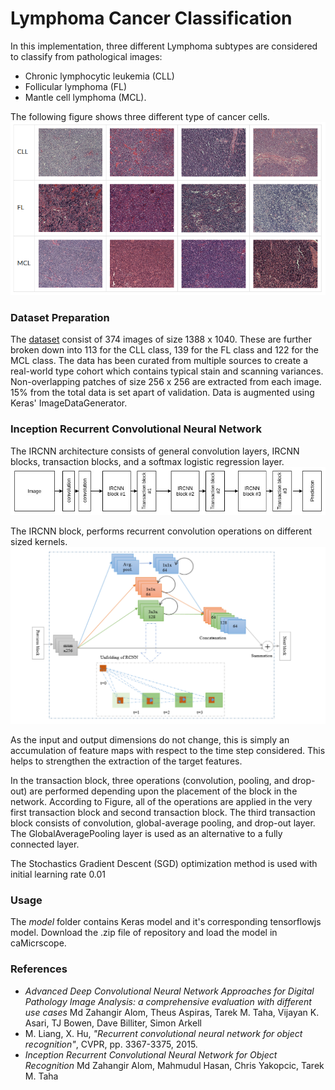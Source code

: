 # Lymphoma Cancer Classification
In this implementation, three different Lymphoma subtypes are considered to classify from pathological images:
- Chronic lymphocytic leukemia (CLL) 
- Follicular lymphoma (FL)
- Mantle cell lymphoma (MCL). 

The following figure shows three different type of cancer cells.
<img src="imgs/lymp_samples.png" >
### Dataset Preparation
The [dataset](http://www.andrewjanowczyk.com/use-case-7-lymphoma-sub-type-classification/) consist of 374 images of size 1388 x 1040. These are further broken down into 113 for the CLL class, 139 for the FL class and 122 for the MCL class. The data has been curated from multiple sources to create a real-world type cohort which contains typical stain and scanning variances. 
Non-overlapping patches of size 256 x 256 are extracted from each image. 15% from the total data is set apart of validation. Data is augmented using Keras' ImageDataGenerator.
### Inception Recurrent Convolutional Neural Network
The IRCNN architecture consists of general convolution layers, IRCNN blocks, transaction blocks, and a softmax logistic regression layer.
<img src="imgs/lymph.jpg">

The IRCNN block, performs recurrent convolution operations on different sized kernels.
<img src="imgs/arch.png">

As the input and output dimensions do not change, this is simply an accumulation of feature maps with respect to the time step considered. This helps to strengthen the extraction of the target features.

In the transaction block, three operations (convolution, pooling, and drop-out) are performed depending upon the placement of the block in the network. According to Figure,  all of the operations are applied in the very first transaction block and second transaction block. The third transaction block consists of convolution, global-average pooling, and drop-out layer. The GlobalAveragePooling layer is used as an alternative to a fully connected layer.

The Stochastics Gradient Descent (SGD) optimization method is used with initial learning rate 0.01
### Usage
The *model* folder contains Keras model and it's corresponding tensorflowjs model. Download the .zip file of repository and load the model in caMicrscope.
### References

- *Advanced Deep Convolutional Neural Network Approaches for Digital Pathology Image Analysis: a comprehensive evaluation with different use cases*
Md Zahangir Alom, Theus Aspiras, Tarek M. Taha, Vijayan K. Asari, TJ Bowen, Dave Billiter, Simon Arkell
- M. Liang, X. Hu, *"Recurrent convolutional neural network for object recognition"*, CVPR, pp. 3367-3375, 2015.
- *Inception Recurrent Convolutional Neural Network for Object Recognition*
Md Zahangir Alom, Mahmudul Hasan, Chris Yakopcic, Tarek M. Taha
